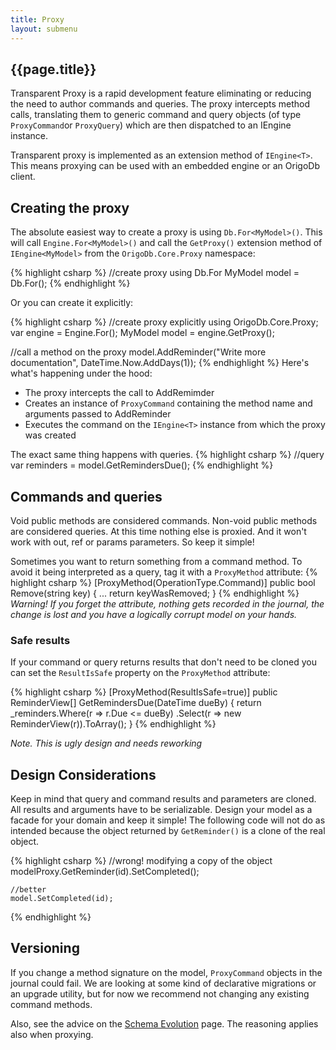 ```yaml
---
title: Proxy
layout: submenu
---
```


## {{page.title}}
Transparent Proxy is a rapid development feature eliminating or reducing the need to author commands and queries. The proxy intercepts method calls, translating them to generic command and query objects (of type `ProxyCommand`or `ProxyQuery`) which are then dispatched to an IEngine<T> instance.

Transparent proxy is implemented as an extension method of `IEngine<T>`. This means proxying can be used with an embedded engine or an OrigoDb client.

## Creating the proxy

The absolute easiest way to create a proxy is using `Db.For<MyModel>()`. This will call `Engine.For<MyModel>()` and call the `GetProxy()` extension method of `IEngine<MyModel>` from the `OrigoDb.Core.Proxy` namespace:

{% highlight csharp %}
//create proxy using Db.For
MyModel model = Db.For<MyModel>();
{% endhighlight %}

Or you can create it explicitly:

{% highlight csharp %}
//create proxy explicitly
using OrigoDb.Core.Proxy;
var engine = Engine.For<MyModel>();
MyModel model = engine.GetProxy();

//call a method on the proxy
model.AddReminder("Write more documentation", DateTime.Now.AddDays(1));
{% endhighlight %}
Here's what's happening under the hood:

* The proxy intercepts the call to AddRemimder
* Creates an instance of `ProxyCommand` containing the method name and arguments passed to AddReminder
* Executes the command on the `IEngine<T>` instance from which the proxy was created

The exact same thing happens with queries.
{% highlight csharp %}
//query
var reminders = model.GetRemindersDue();
{% endhighlight %}

## Commands and queries
Void public methods are considered commands. Non-void public methods are considered queries.
At this time nothing else is proxied. And it won't work with out, ref or params parameters.
So keep it simple!


Sometimes you want to return something from a command method. To avoid it being interpreted as a query, tag it with a `ProxyMethod` attribute:
{% highlight csharp %}
    [ProxyMethod(OperationType.Command)]
    public bool Remove(string key)
    {
       ...
       return keyWasRemoved;
    }
{% endhighlight %}
_Warning! If you forget the attribute, nothing gets recorded in the journal, the change is lost and you have a logically corrupt model on your hands._

### Safe results
If your command or query returns results that don't need to be cloned you can set the `ResultIsSafe` property on the `ProxyMethod` attribute:

{% highlight csharp %}
    [ProxyMethod(ResultIsSafe=true)]
    public ReminderView[] GetRemindersDue(DateTime dueBy)
    {
       return _reminders.Where(r => r.Due <= dueBy)
          .Select(r => new ReminderView(r)).ToArray();
    }
{% endhighlight %}


_Note. This is ugly design and needs reworking_
##  Design Considerations
Keep in mind that query and command results and parameters are cloned. All results and arguments have to be serializable.
Design your model as a facade for your domain and keep it simple!
The following code will not do as intended because the object returned by `GetReminder()` is a clone of the real object.

{% highlight csharp %}
    //wrong! modifying a copy of the object
    modelProxy.GetReminder(id).SetCompleted();

    //better
    model.SetCompleted(id);
{% endhighlight %}
## Versioning
If you change a method signature on the model, `ProxyCommand` objects in the journal could fail.
We are looking at some kind of declarative migrations or an upgrade utility, but for now we recommend not changing any existing command methods.

Also, see the advice on the [Schema Evolution](../schema-evolution) page. The reasoning applies also when proxying.

